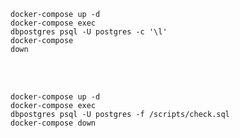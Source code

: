 <code>docker-compose up -d</code>
</br>
<code>docker-compose exec dbpostgres psql -U postgres -c '\l'</code>
</br>
<code>docker-compose down</code>

</br>
</br>

<code>docker-compose up -d</code>
</br>
<code>docker-compose exec dbpostgres psql -U postgres -f /scripts/check.sql</code>
</br>
<code>docker-compose down</code>
